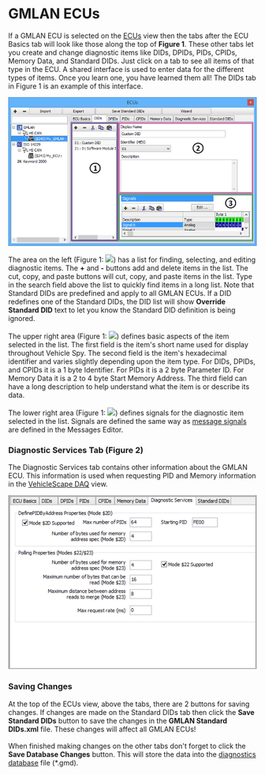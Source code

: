 # GMLAN ECUs

If a GMLAN ECU is selected on the [ECUs](../../main-menu-setup/ecus-view/) view then the tabs after the ECU Basics tab will look like those along the top of **Figure 1**. These other tabs let you create and change diagnostic items like DIDs, DPIDs, PIDs, CPIDs, Memory Data, and Standard DIDs. Just click on a tab to see all items of that type in the ECU. A shared interface is used to enter data for the different types of items. Once you learn one, you have learned them all! The DIDs tab in Figure 1 is an example of this interface.

![Figure 1: The setup tabs for GMLAN diagnostic data items share a 3 part interface.](../../../.gitbook/assets/spyecusgmlan.gif)

The area on the left (Figure 1: ![](https://cdn.intrepidcs.net/support/VehicleSpy/assets/smOne.gif)) has a list for finding, selecting, and editing diagnostic items. The **+** and **-** buttons add and delete items in the list. The cut, copy, and paste buttons will cut, copy, and paste items in the list. Type in the search field above the list to quickly find items in a long list. Note that Standard DIDs are predefined and apply to all GMLAN ECUs. If a DID redefines one of the Standard DIDs, the DID list will show **Override Standard DID** text to let you know the Standard DID definition is being ignored.\
\
The upper right area (Figure 1: ![](https://cdn.intrepidcs.net/support/VehicleSpy/assets/smTwo.gif)) defines basic aspects of the item selected in the list. The first field is the item's short name used for display throughout Vehicle Spy. The second field is the item's hexadecimal identifier and varies slightly depending upon the item type. For DIDs, DPIDs, and CPIDs it is a 1 byte Identifier. For PIDs it is a 2 byte Parameter ID. For Memory Data it is a 2 to 4 byte Start Memory Address. The third field can have a long description to help understand what the item is or describe its data.\
\
The lower right area (Figure 1: ![](https://cdn.intrepidcs.net/support/VehicleSpy/assets/smThree.gif)) defines signals for the diagnostic item selected in the list. Signals are defined the same way as [message signals](../message-editor/message-signals/) are defined in the Messages Editor.

### Diagnostic Services Tab (Figure 2)

The Diagnostic Services tab contains other information about the GMLAN ECU. This information is used when requesting PID and Memory information in the [VehicleScape DAQ](../../main-menu-measurement/vehiclescape-daq/) view.

![Figure 2: The Diagnostic Services tab for GMLAN ECUs.](../../../.gitbook/assets/spyecusgmlan2.gif)

### Saving Changes

At the top of the ECUs view, above the tabs, there are 2 buttons for saving changes. If changes are made on the Standard DIDs tab then click the **Save Standard DIDs** button to save the changes in the **GMLAN Standard DIDs.xml** file. These changes will affect all GMLAN ECUs!\
\
When finished making changes on the other tabs don't forget to click the **Save Database Changes** button. This will store the data into the [diagnostics database](../../main-menu-setup/network-databases.md) file (\*.gmd).
